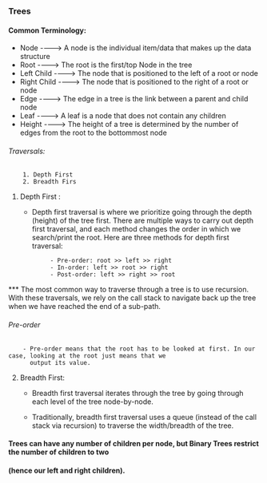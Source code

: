 ### Trees

#### Common Terminology:

   - Node ---->  A node is the individual item/data that makes up the data structure
   - Root ---->  The root is the first/top Node in the tree
   - Left Child ---->  The node that is positioned to the left of a root or node
   - Right Child ---->  The node that is positioned to the right of a root or node
   - Edge ---->  The edge in a tree is the link between a parent and child node
   - Leaf ---->  A leaf is a node that does not contain any children
   - Height ---->  The height of a tree is determined by the number of edges from the root to the bottommost node




###### Traversals:

        1. Depth First
        2. Breadth Firs   


   1) Depth First :
       - Depth first traversal is where we prioritize going through the depth (height) of the tree first. There are 
         multiple ways to carry out depth first traversal, and each method changes the order in which we search/print the root. Here are three methods for depth first traversal:

                  - Pre-order: root >> left >> right
                  - In-order: left >> root >> right
                  - Post-order: left >> right >> root    


   *** The most common way to traverse through a tree is to use recursion. With these traversals, we rely on the call 
       stack to navigate back up the tree when we have reached the end of a sub-path.

###### Pre-order 
        - Pre-order means that the root has to be looked at first. In our case, looking at the root just means that we 
          output its value. 


   2) Breadth First:

         - Breadth first traversal iterates through the tree by going through each level of the tree node-by-node. 

         - Traditionally, breadth first traversal uses a queue (instead of the call stack via recursion) to traverse the
           width/breadth of the tree.


#### Trees can have any number of children per node, but Binary Trees restrict the number of children to two
 #### (hence our  left and right children).           
